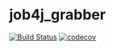 # job4j_grabber
[![Build Status](https://travis-ci.org/Just1kz/job4j_grabber.svg?branch=master)](https://travis-ci.org/Just1kz/job4j_grabber)
[![codecov](https://codecov.io/gh/Just1kz/job4j_design/branch/master/graph/badge.svg?token=1ZTL4A4MX1)](https://codecov.io/gh/Just1kz/job4j_design)